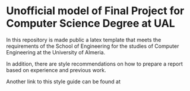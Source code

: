 # Unofficial model of Final Project for Computer Science Degree at UAL

In this repository is made public a latex template that meets the requirements of the School of Engineering for the studies of Computer Engineering at the University of Almeria.

In addition, there are style recommendations on how to prepare a report based on experience and previous work.

Another link to this style guide can be found at  
